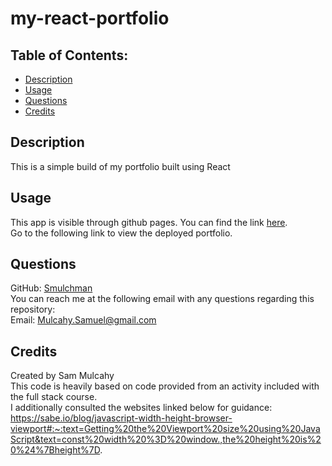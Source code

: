 # my-react-portfolio

## Table of Contents:
- [Description](#description)
- [Usage](#usage)
- [Questions](#questions)
- [Credits](#credits)

## Description

This is a simple build of my portfolio built using React

## Usage

This app is visible through github pages. You can find the link [here](https://github.com/Smulchman).\
Go to the following link to view the deployed portfolio.

## Questions

GitHub: [Smulchman](https://smulchman.github.io/my-react-portfolio/)\
You can reach me at the following email with any questions regarding this repository:\
Email: Mulcahy.Samuel@gmail.com

## Credits
Created by Sam Mulcahy \
This code is heavily based on code provided from an activity included with the full stack course.\
I additionally consulted the websites linked below for guidance:\
https://sabe.io/blog/javascript-width-height-browser-viewport#:~:text=Getting%20the%20Viewport%20size%20using%20JavaScript&text=const%20width%20%3D%20window.,the%20height%20is%20%24%7Bheight%7D.
